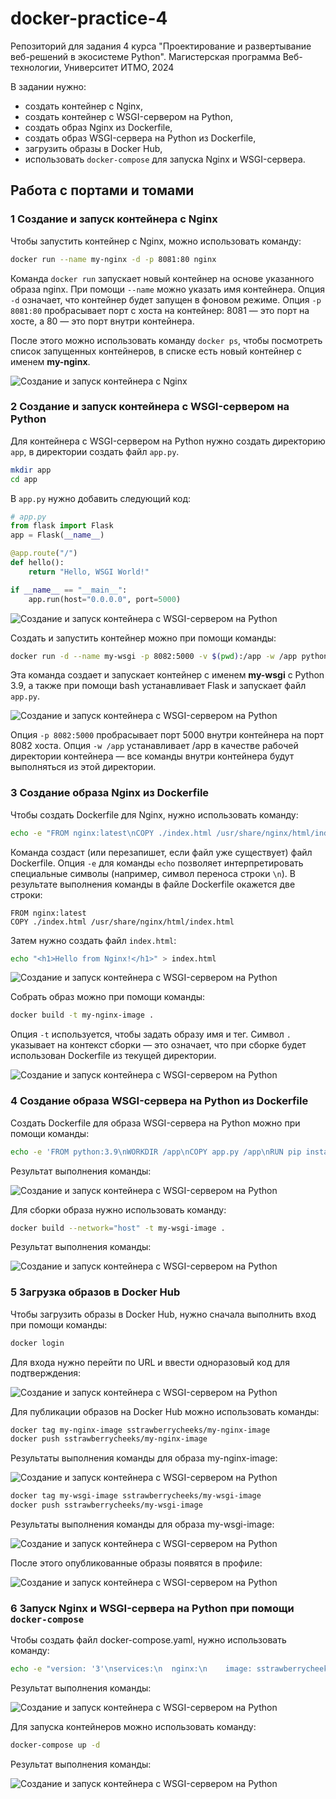# docker-practice-4

Репозиторий для задания 4 курса "Проектирование и развертывание веб-решений в экосистеме Python". Магистерская программа Веб-технологии, Университет ИТМО, 2024

В задании нужно:

- создать контейнер с Nginx,
- создать контейнер с WSGI-сервером на Python,
- создать образ Nginx из Dockerfile,
- создать образ WSGI-сервера на Python из Dockerfile,
- загрузить образы в Docker Hub,
- использовать `docker-compose` для запуска Nginx и WSGI-сервера.

## Работа с портами и томами

### 1 Создание и запуск контейнера с Nginx

Чтобы запустить контейнер с Nginx, можно использовать команду:

```bash
docker run --name my-nginx -d -p 8081:80 nginx
```

Команда `docker run` запускает новый контейнер на основе указанного образа nginx. При помощи `--name` можно указать имя контейнера. Опция `-d` означает, что контейнер будет запущен в фоновом режиме. Опция `-p 8081:80` пробрасывает порт с хоста на контейнер: 8081 — это порт на хосте, а 80 — это порт внутри контейнера.

После этого можно использовать команду `docker ps`, чтобы посмотреть список запущенных контейнеров, в списке есть новый контейнер с именем **my-nginx**.

![Создание и запуск контейнера с Nginx](images/Screenshot-2024-12-19-01-58-24.png)

### 2 Создание и запуск контейнера с WSGI-сервером на Python

Для контейнера с WSGI-сервером на Python нужно создать директорию `app`, в директории создать файл `app.py`.

```bash
mkdir app
cd app
```

В `app.py` нужно добавить следующий код:

```python
# app.py
from flask import Flask
app = Flask(__name__)

@app.route("/")
def hello():
    return "Hello, WSGI World!"

if __name__ == "__main__":
    app.run(host="0.0.0.0", port=5000)
```

![Создание и запуск контейнера с WSGI-сервером на Python](images/Screenshot-2024-12-19-02-29-50.png)

Создать и запустить контейнер можно при помощи команды:

```bash
docker run -d --name my-wsgi -p 8082:5000 -v $(pwd):/app -w /app python:3.9 bash -c "pip install flask && python app.py"
```

Эта команда создает и запускает контейнер с именем **my-wsgi** с Python 3.9, а также при помощи bash устанавливает Flask и запускает файл `app.py`.

![Создание и запуск контейнера с WSGI-сервером на Python](images/Screenshot-2024-12-19-02-38-51.png)

Опция `-p 8082:5000` пробрасывает порт 5000 внутри контейнера на порт 8082 хоста. Опция `-w /app` устанавливает /app в качестве рабочей директории контейнера — все команды внутри контейнера будут выполняться из этой директории.

### 3 Создание образа Nginx из Dockerfile

Чтобы создать Dockerfile для Nginx, нужно использовать команду:

```bash
echo -e "FROM nginx:latest\nCOPY ./index.html /usr/share/nginx/html/index.html" > Dockerfile
```

Команда создаст (или перезапишет, если файл уже существует) файл Dockerfile. Опция `-e` для команды `echo` позволяет интерпретировать специальные символы (например, символ переноса строки `\n`). В результате выполнения команды в файле Dockerfile окажется две строки:

```
FROM nginx:latest
COPY ./index.html /usr/share/nginx/html/index.html
```

Затем нужно создать файл `index.html`:

```bash
echo "<h1>Hello from Nginx!</h1>" > index.html
```

![Создание и запуск контейнера с WSGI-сервером на Python](images/Screenshot-2024-12-19-03-00-46.png)

Собрать образ можно при помощи команды:

```bash
docker build -t my-nginx-image .
```

Опция `-t` используется, чтобы задать образу имя и тег. Символ `.` указывает на контекст сборки — это означает, что при сборке будет использован Dockerfile из текущей директории.

![Создание и запуск контейнера с WSGI-сервером на Python](images/Screenshot-2024-12-19-03-08-07.png)

### 4 Создание образа WSGI-сервера на Python из Dockerfile

Создать Dockerfile для образа WSGI-сервера на Python можно при помощи команды:

```bash
echo -e 'FROM python:3.9\nWORKDIR /app\nCOPY app.py /app\nRUN pip install flask\nCMD ["python", "app.py"]' > Dockerfile
```

Результат выполнения команды:

![Создание и запуск контейнера с WSGI-сервером на Python](images/Screenshot-2024-12-19-03-35-32.png)

Для сборки образа нужно использовать команду:

```bash
docker build --network="host" -t my-wsgi-image .
```

Результат выполнения команды:

![Создание и запуск контейнера с WSGI-сервером на Python](images/Screenshot-2024-12-19-03-46-17.png)

### 5 Загрузка образов в Docker Hub

Чтобы загрузить образы в Docker Hub, нужно сначала выполнить вход при помощи команды:

```bash
docker login
```

Для входа нужно перейти по URL и ввести одноразовый код для подтверждения:

![Создание и запуск контейнера с WSGI-сервером на Python](images/Screenshot-2024-12-19-03-52-56.png)

Для публикации образов на Docker Hub можно использовать команды:

```bash
docker tag my-nginx-image sstrawberrycheeks/my-nginx-image
docker push sstrawberrycheeks/my-nginx-image
```

Результаты выполнения команды для образа my-nginx-image:

![Создание и запуск контейнера с WSGI-сервером на Python](images/Screenshot-2024-12-19-03-57-43.png)

```bash
docker tag my-wsgi-image sstrawberrycheeks/my-wsgi-image
docker push sstrawberrycheeks/my-wsgi-image
```

Результаты выполнения команды для образа my-wsgi-image:

![Создание и запуск контейнера с WSGI-сервером на Python](images/Screenshot-2024-12-19-03-59-36.png)

После этого опубликованные образы появятся в профиле:

![Создание и запуск контейнера с WSGI-сервером на Python](images/Screenshot-2024-12-19-04-02-05.png)

### 6 Запуск Nginx и WSGI-сервера на Python при помощи `docker-compose`

Чтобы создать файл docker-compose.yaml, нужно использовать команду:

```bash
echo -e "version: '3'\nservices:\n  nginx:\n    image: sstrawberrycheeks/my-nginx-image\n    ports:\n      - '8081:80'\n\n  wsgi:\n    image: sstrawberrycheeks/my-wsgi-image\n    ports:\n      - '8082:5000'" > docker-compose.yaml
```

Результат выполнения команды:

![Создание и запуск контейнера с WSGI-сервером на Python](images/Screenshot-2024-12-19-04-09-05.png)

Для запуска контейнеров можно использовать команду:

```bash
docker-compose up -d
```

Результат выполнения команды:

![Создание и запуск контейнера с WSGI-сервером на Python](images/Screenshot-2024-12-19-04-14-33.png)
